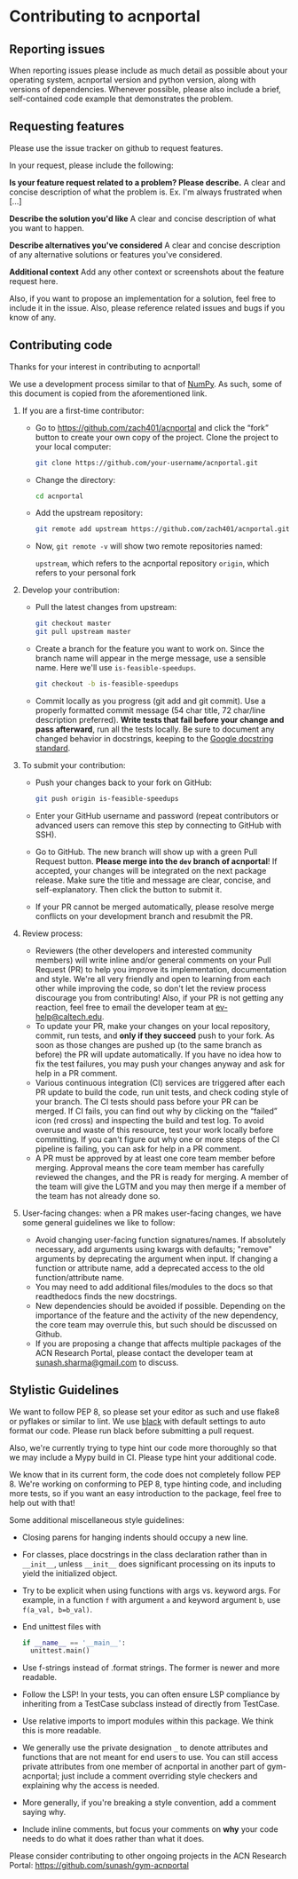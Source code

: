 # Contributing to acnportal

## Reporting issues

When reporting issues please include as much detail as possible about your
operating system, acnportal version and python version, along with versions of dependencies.
Whenever possible, please
also include a brief, self-contained code example that demonstrates the problem.

## Requesting features

Please use the issue tracker on github to request features.

In your request, please include the following:

**Is your feature request related to a problem? Please describe.**
A clear and concise description of what the problem is. Ex. I'm always frustrated when \[...]

**Describe the solution you'd like**
A clear and concise description of what you want to happen.

**Describe alternatives you've considered**
A clear and concise description of any alternative solutions or features you've considered.

**Additional context**
Add any other context or screenshots about the feature request here.

Also, if you want to propose an implementation for a solution, feel free to include it in the issue. Also, please reference related issues and bugs if you know of any.

## Contributing code

Thanks for your interest in contributing to acnportal!

We use a development process similar to that of [NumPy](<https://numpy.org/devdocs/dev/index.html>). As such, some of this document is copied from the aforementioned link.

1.  If you are a first-time contributor:

    -   Go to <https://github.com/zach401/acnportal> and click the “fork” button to create your own copy of the project.
        Clone the project to your local computer:
    
        ```bash
        git clone https://github.com/your-username/acnportal.git
        ```

    -   Change the directory:
    
        ```bash
        cd acnportal
        ```

    -   Add the upstream repository:
    
        ```bash
        git remote add upstream https://github.com/zach401/acnportal.git
        ```

    -   Now, `git remote -v` will show two remote repositories named:
    
        `upstream`, which refers to the acnportal repository
        `origin`, which refers to your personal fork

2.  Develop your contribution:

    -   Pull the latest changes from upstream:
    
        ```bash
        git checkout master
        git pull upstream master
        ```

    -   Create a branch for the feature you want to work on. Since the branch name will appear in the merge message, use a sensible name. Here
        we'll use `is-feasible-speedups`.
    
        ```bash
        git checkout -b is-feasible-speedups
        ```

    -   Commit locally as you progress (git add and git commit). Use a properly formatted commit message (54 char title, 72 char/line  description preferred). **Write tests that fail before your change and pass afterward**, run all the tests locally. Be sure to document any changed behavior in docstrings, keeping to the [Google docstring standard](<https://sphinxcontrib-napoleon.readthedocs.io/en/latest/example_google.html>).

3.  To submit your contribution:

    -   Push your changes back to your fork on GitHub:
    
        ```bash
        git push origin is-feasible-speedups
        ```

    -   Enter your GitHub username and password (repeat contributors or advanced users can remove this step by connecting to GitHub with SSH).
    
    -   Go to GitHub. The new branch will show up with a green Pull Request button. **Please merge into the `dev` branch of acnportal**! If accepted, your changes will be integrated on the next package release. Make sure the title and message are clear, concise, and self-explanatory. Then click the button to submit it.
    
    -   If your PR cannot be merged automatically, please resolve merge conflicts on your development branch and resubmit the PR.

4.  Review process:

    -   Reviewers (the other developers and interested community members) will write inline and/or general comments on your Pull Request (PR) to help you improve its implementation, documentation and style. We're all very friendly and open to learning from each other while improving the code, so don't let the review process discourage you from contributing! Also, if your PR is not getting any reaction, feel free to email the developer team at <ev-help@caltech.edu>.
    -   To update your PR, make your changes on your local repository, commit, run tests, and **only if they succeed** push to your fork. As soon as those changes are pushed up (to the same branch as before) the PR will update automatically. If you have no idea how to fix the test failures, you may push your changes anyway and ask for help in a PR comment.
    -   Various continuous integration (CI) services are triggered after each PR update to build the code, run unit tests, and check coding style of your branch. The CI tests should pass before your PR can be merged. If CI fails, you can find out why by clicking on the “failed” icon (red cross) and inspecting the build and test log. To avoid overuse and waste of this resource, test your work locally before committing. If you can't figure out why one or more steps of the CI pipeline is failing, you can ask for help in a PR comment.
    -   A PR must be approved by at least one core team member before merging. Approval means the core team member has carefully reviewed the changes, and the PR is ready for merging. A member of the team will give the LGTM and you may then merge if a member of the team has not already done so.

5.  User-facing changes: when a PR makes user-facing changes, we have some general guidelines we like to follow:

    -   Avoid changing user-facing function signatures/names. If absolutely necessary, add arguments using kwargs with defaults; "remove" arguments by deprecating the argument when input. If changing a function or attribute name, add a deprecated access to the old function/attribute name.
    -   You may need to add additional files/modules to the docs so that readthedocs finds the new docstrings.
    -   New dependencies should be avoided if possible. Depending on the importance of the feature and the activity of the new dependency, the core team may overrule this, but such should be discussed on Github.
    -   If you are proposing a change that affects multiple packages of the ACN Research Portal, please contact the developer team at <sunash.sharma@gmail.com> to discuss.

## Stylistic Guidelines

We want to follow PEP 8, so please set your editor as such and use flake8 or pyflakes or similar to lint.
We use [black](<https://github.com/psf/black>) with default settings to auto format our
code. Please run black before submitting a pull request.

Also, we're currently trying to type hint our code more thoroughly so that we may include a Mypy build in CI. Please type hint your additional code.

We know that in its current form, the code does not completely follow PEP 8. We're working on conforming to PEP 8, type hinting code, and including more tests, so if you want an easy introduction to the package, feel free to help out with that!

Some additional miscellaneous style guidelines:

-   Closing parens for hanging indents should occupy a new line.

-   For classes, place docstrings in the class declaration rather than in `__init__`, unless `__init__` does significant processing on its inputs to yield the initialized object.

-   Try to be explicit when using functions with args vs. keyword args. For example, in a function `f` with argument `a` and keyword argument `b`, use `f(a_val, b=b_val)`.

-   End unittest files with

    ```python
    if __name__ == '__main__':
      unittest.main()
    ```

-   Use f-strings instead of .format strings. The former is newer and more readable.

-   Follow the LSP! In your tests, you can often ensure LSP compliance by inheriting from a TestCase subclass instead of directly from TestCase.

-   Use relative imports to import modules within this package. We think this is more readable.

-   We generally use the private designation `_` to denote attributes and functions that are not meant for end users to use. You can still access private attributes from one member of acnportal in another part of gym-acnportal; just include a comment overriding style checkers and explaining why the access is needed.

-   More generally, if you're breaking a style convention, add a comment saying why.

-   Include inline comments, but focus your comments on **why** your code needs to do what it does rather than what it does.

Please consider contributing to other ongoing projects in the ACN Research Portal:
<https://github.com/sunash/gym-acnportal>
